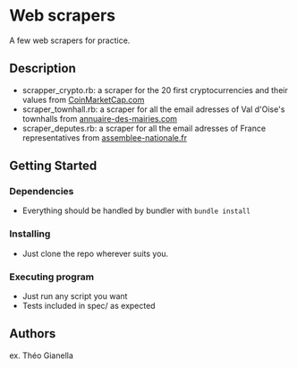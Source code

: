 # Web scrapers

A few web scrapers for practice.

## Description

* scrapper\_crypto.rb: a scraper for the 20 first cryptocurrencies and their values from [CoinMarketCap.com](https://coinmarketcap.com/all/views/all/)
* scraper\_townhall.rb: a scraper for all the email adresses of Val d'Oise's townhalls from [annuaire-des-mairies.com](http://annuaire-des-mairies.com/val-d-oise.html)
* scraper\_deputes.rb: a scraper for all the email adresses of France representatives from [assemblee-nationale.fr](https://www2.assemblee-nationale.fr/deputes/liste/tableau)

## Getting Started

### Dependencies

* Everything should be handled by bundler with `bundle install`

### Installing

* Just clone the repo wherever suits you.

### Executing program

* Just run any script you want
* Tests included in spec/ as expected

## Authors

ex. Théo Gianella  


